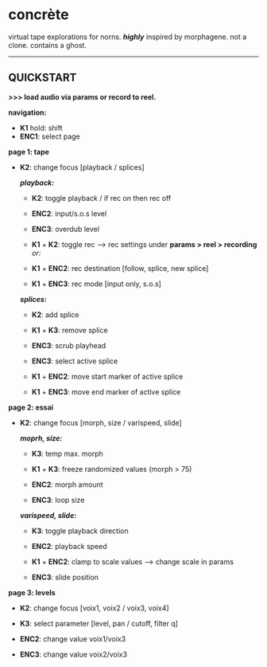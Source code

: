 # concrète

virtual tape explorations for norns. ***highly*** inspired by morphagene. not a clone. contains a ghost.

----
## QUICKSTART

**>>> load audio via params or record to reel.**

**navigation:**

- **K1** hold: shift
- **ENC1**: select page

**page 1: tape**

- **K2**: change focus [playback / splices]

  ***playback:***
  - **K2**: toggle playback / if rec on then rec off
  - **ENC2**: input/s.o.s level
  - **ENC3**: overdub level

  - **K1** + **K2**: toggle rec --> rec settings under **params > reel > recording** *or:*
  - **K1** + **ENC2**: rec destination [follow, splice, new splice]
  - **K1** + **ENC3**: rec mode [input only, s.o.s]


  ***splices:***
  - **K2**: add splice
  - **K1** + **K3**: remove splice
  
  - **ENC3**: scrub playhead
  - **ENC3**: select active splice
  
  - **K1** + **ENC2**: move start marker of active splice
  - **K1** + **ENC3**: move end marker of active splice

**page 2: essai**

- **K2**: change focus [morph, size / varispeed, slide]

  ***moprh, size:***
  - **K3**: temp max. morph
  - **K1** + **K3**: freeze randomized values (morph > 75)

  - **ENC2**: morph amount
  - **ENC3**: loop size

  ***varispeed, slide:***
  - **K3**: toggle playback direction
  
  - **ENC2**: playback speed 
  - **K1** + **ENC2**: clamp to scale values --> change scale in params
  - **ENC3**: slide position

**page 3: levels**

- **K2**: change focus [voix1, voix2 / voix3, voix4]
- **K3**: select parameter [level, pan / cutoff, filter q]

- **ENC2**: change value voix1/voix3
- **ENC3**: change value voix2/voix3
